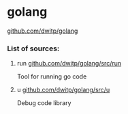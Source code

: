 golang
======

[github.com/dwitp/golang](https://github.com/dwitp/golang)

### List of sources:

1. run
[github.com/dwitp/golang/src/run](https://github.com/dwitp/golang/tree/master/src/run)

    Tool for running go code

2. u
[github.com/dwitp/golang/src/u](https://github.com/dwitp/golang/tree/master/src/u)

    Debug code library
